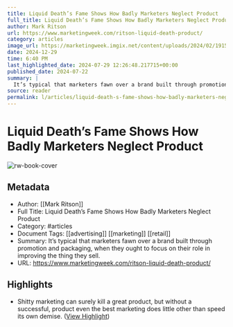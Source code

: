 ```yaml
---
title: Liquid Death’s Fame Shows How Badly Marketers Neglect Product
full_title: Liquid Death’s Fame Shows How Badly Marketers Neglect Product
author: Mark Ritson
url: https://www.marketingweek.com/ritson-liquid-death-product/
category: articles
image_url: https://marketingweek.imgix.net/content/uploads/2024/02/19155639/Liquid-Death_Press_Landscape_1920x1080-1.jpg
date: 2024-12-29
time: 6:40 PM
last_highlighted_date: 2024-07-29 12:26:48.217715+00:00
published_date: 2024-07-22
summary: |
  It’s typical that marketers fawn over a brand built through promotion and packaging, when they ought to focus on their role in improving the thing they sell.
source: reader
permalink: l/articles/liquid-death-s-fame-shows-how-badly-marketers-neglect-product
---
```

# Liquid Death’s Fame Shows How Badly Marketers Neglect Product

![rw-book-cover](https://marketingweek.imgix.net/content/uploads/2024/02/19155639/Liquid-Death_Press_Landscape_1920x1080-1.jpg)

## Metadata
- Author: [[Mark Ritson]]
- Full Title: Liquid Death’s Fame Shows How Badly Marketers Neglect Product
- Category: #articles
- Document Tags: [[advertising]] [[marketing]] [[retail]] 
- Summary: It’s typical that marketers fawn over a brand built through promotion and packaging, when they ought to focus on their role in improving the thing they sell.
- URL: https://www.marketingweek.com/ritson-liquid-death-product/

## Highlights
- Shitty marketing can surely kill a great product, but without a successful, product even the best marketing does little other than speed its own demise. ([View Highlight](https://read.readwise.io/read/01j3z7a8qfe91hp1k9bt4t47zj))


